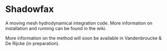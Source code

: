 # Shadowfax

A moving mesh hydrodynamical integration code. More information on installation
and running can be found in the wiki.

More information on the method will soon be available in Vandenbroucke & De
Rijcke (in preparation).
